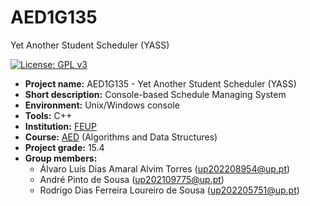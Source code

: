 # AED1G135
Yet Another Student Scheduler (YASS)

[![License: GPL v3](https://img.shields.io/badge/License-GPLv3-blue.svg)](https://www.gnu.org/licenses/gpl-3.0)

- **Project name:** AED1G135 - Yet Another Student Scheduler (YASS)
- **Short description:** Console-based Schedule Managing System
- **Environment:** Unix/Windows console
- **Tools:** C++
- **Institution:** [FEUP](https://sigarra.up.pt/feup/en/web_page.Inicial)
- **Course:** [AED](https://sigarra.up.pt/feup/pt/UCURR_GERAL.FICHA_UC_VIEW?pv_ocorrencia_id=520316) (Algorithms and Data Structures)
- **Project grade:** 15.4
- **Group members:**
    - Álvaro Luís Dias Amaral Alvim Torres (up202208954@up.pt)
    - André Pinto de Sousa (up202109775@up.pt)
    - Rodrigo Dias Ferreira Loureiro de Sousa (up202205751@up.pt)
